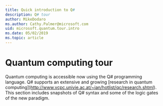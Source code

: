 ```yaml
---
title: Quick introduction to Q#
description: Q# tour
author: MikeDodaro
ms.author: Cathy.Palmer@microsoft.com
uid: microsoft.quantum.tour.intro
ms.date: 05/02/2019
ms.topic: article
---
```


# Quantum computing tour
Quantum computing is accessible now using the Q# programming language. Q# supports an extensive and growing [research in quantum computing])http://www.vcpc.univie.ac.at/~ian/hotlist/qc/research.shtml). This section includes snapshots of Q# syntax and some of the logic gates of the new paradigm.  
